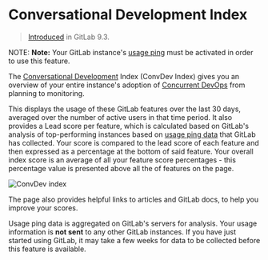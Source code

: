 # Conversational Development Index

> [Introduced](https://gitlab.com/gitlab-org/gitlab-ce/issues/30469) in GitLab 9.3.

NOTE: **Note:**
Your GitLab instance's [usage ping](../admin_area/settings/usage_statistics.md#usage-ping-core-only) must be activated in order to use this feature.

The [Conversational Development](http://conversationaldevelopment.com/2017/04/16/what-is-conversational-development/) Index (ConvDev Index) gives you an overview of your entire
instance's adoption of [Concurrent DevOps](https://about.gitlab.com/concurrent-devops/)
from planning to monitoring.

This displays the usage of these GitLab features over
the last 30 days, averaged over the number of active users in that time period. It also
provides a Lead score per feature, which is calculated based on GitLab's analysis
of top-performing instances based on [usage ping data](../admin_area/settings/usage_statistics.md#usage-ping-core-only) that GitLab has
collected. Your score is compared to the lead score of each feature and then expressed as a percentage at the bottom of said feature.
Your overall index score is an average of all your feature score percentages - this percentage value is presented above all the of features on the page.

![ConvDev index](img/convdev_index.png)

The page also provides helpful links to articles and GitLab docs, to help you
improve your scores.

Usage ping data is aggregated on GitLab's servers for analysis. Your usage
information is **not sent** to any other GitLab instances. If you have just started using GitLab, it may take a few weeks for data to be
collected before this feature is available.
